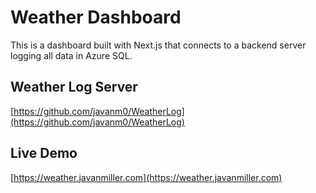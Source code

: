 # Weather Dashboard
This is a dashboard built with Next.js that connects to a backend server logging all data in Azure SQL.

## Weather Log Server
[https://github.com/javanm0/WeatherLog](https://github.com/javanm0/WeatherLog)

## Live Demo
[https://weather.javanmiller.com](https://weather.javanmiller.com)